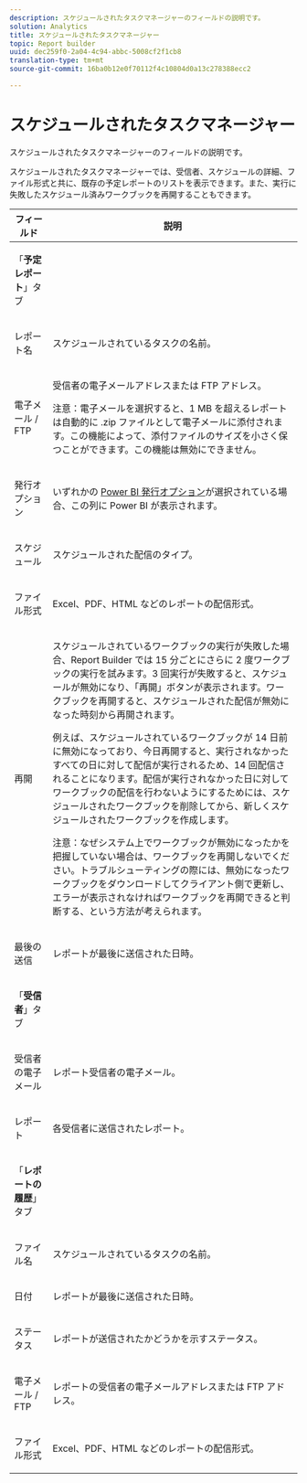 ```yaml
---
description: スケジュールされたタスクマネージャーのフィールドの説明です。
solution: Analytics
title: スケジュールされたタスクマネージャー
topic: Report builder
uuid: dec259f0-2a04-4c94-abbc-5008cf2f1cb8
translation-type: tm+mt
source-git-commit: 16ba0b12e0f70112f4c10804d0a13c278388ecc2

---
```



# スケジュールされたタスクマネージャー

スケジュールされたタスクマネージャーのフィールドの説明です。

スケジュールされたタスクマネージャーでは、受信者、スケジュールの詳細、ファイル形式と共に、既存の予定レポートのリストを表示できます。また、実行に失敗したスケジュール済みワークブックを再開することもできます。

<table id="table_21B07A0B5F1D4435A4E882E45A7A6B6E"> 
 <thead> 
  <tr> 
   <th colname="col1" class="entry"> フィールド </th> 
   <th colname="col2" class="entry"> 説明 </th> 
  </tr> 
 </thead>
 <tbody> 
  <tr> 
   <td colname="col1"> <p>「<b>予定レポート</b>」タブ </p> </td> 
   <td colname="col2"> </td> 
  </tr> 
  <tr> 
   <td colname="col1"> <p>レポート名 </p> </td> 
   <td colname="col2"> <p>スケジュールされているタスクの名前。 </p> </td> 
  </tr> 
  <tr> 
   <td colname="col1"> <p> 電子メール / FTP </p> </td> 
   <td colname="col2"> <p>受信者の電子メールアドレスまたは FTP アドレス。 </p> <p>注意：電子メールを選択すると、1 MB を超えるレポートは自動的に .zip ファイルとして電子メールに添付されます。この機能によって、添付ファイルのサイズを小さく保つことができます。この機能は無効にできません。 </p> </td> 
  </tr> 
  <tr> 
   <td colname="col1"> <p>発行オプション </p> </td> 
   <td colname="col2"> <p>いずれかの <a href="/help/analyze/report-builder/c-publish-power-bi/integration-power-bi.md"  >Power BI 発行オプション</a>が選択されている場合、この列に Power BI が表示されます。 </p> </td> 
  </tr> 
  <tr> 
   <td colname="col1"> <p>スケジュール </p> </td> 
   <td colname="col2"> <p>スケジュールされた配信のタイプ。 </p> </td> 
  </tr> 
  <tr> 
   <td colname="col1"> <p> ファイル形式 </p> </td> 
   <td colname="col2"> <p> Excel、PDF、HTML などのレポートの配信形式。 </p> </td> 
  </tr> 
  <tr> 
   <td colname="col1"> <p>再開 </p> </td> 
   <td colname="col2"> <p>スケジュールされているワークブックの実行が失敗した場合、Report Builder では 15 分ごとにさらに 2 度ワークブックの実行を試みます。3 回実行が失敗すると、スケジュールが無効になり、「<span class="wintitle">再開</span>」ボタンが表示されます。ワークブックを再開すると、スケジュールされた配信が無効になった時刻から再開されます。 </p> <p>例えば、スケジュールされているワークブックが 14 日前に無効になっており、今日再開すると、実行されなかったすべての日に対して配信が実行されるため、14 回配信されることになります。配信が実行されなかった日に対してワークブックの配信を行わないようにするためには、スケジュールされたワークブックを削除してから、新しくスケジュールされたワークブックを作成します。 </p> <p> <p>注意：なぜシステム上でワークブックが無効になったかを把握していない場合は、ワークブックを再開しないでください。トラブルシューティングの際には、無効になったワークブックをダウンロードしてクライアント側で更新し、エラーが表示されなければワークブックを再開できると判断する、という方法が考えられます。 </p> </p> </td> 
  </tr> 
  <tr> 
   <td colname="col1"> <p>最後の送信 </p> </td> 
   <td colname="col2"> <p>レポートが最後に送信された日時。 </p> </td> 
  </tr> 
  <tr> 
   <td colname="col1"> <p>「<b>受信者</b>」タブ </p> </td> 
   <td colname="col2"> </td> 
  </tr> 
  <tr> 
   <td colname="col1"> <p>受信者の電子メール </p> </td> 
   <td colname="col2"> レポート受信者の電子メール。 </td> 
  </tr> 
  <tr> 
   <td colname="col1"> <p>レポート </p> </td> 
   <td colname="col2"> 各受信者に送信されたレポート。 </td> 
  </tr> 
  <tr> 
   <td colname="col1"> <p>「<b>レポートの履歴</b>」タブ </p> </td> 
   <td colname="col2"> </td> 
  </tr> 
  <tr> 
   <td colname="col1"> <p>ファイル名 </p> </td> 
   <td colname="col2"> スケジュールされているタスクの名前。 </td> 
  </tr> 
  <tr> 
   <td colname="col1"> <p>日付 </p> </td> 
   <td colname="col2"> レポートが最後に送信された日時。 </td> 
  </tr> 
  <tr> 
   <td colname="col1"> <p>ステータス </p> </td> 
   <td colname="col2"> レポートが送信されたかどうかを示すステータス。 </td> 
  </tr> 
  <tr> 
   <td colname="col1"> <p>電子メール / FTP </p> </td> 
   <td colname="col2"> レポートの受信者の電子メールアドレスまたは FTP アドレス。 </td> 
  </tr> 
  <tr> 
   <td colname="col1"> <p>ファイル形式 </p> </td> 
   <td colname="col2"> Excel、PDF、HTML などのレポートの配信形式。 </td> 
  </tr> 
 </tbody> 
</table>

